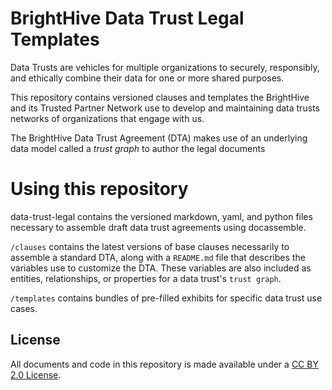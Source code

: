 # BrightHive Data Trust Legal Templates

Data Trusts are vehicles for multiple organizations to securely, responsibly, and ethically combine their data for one or more shared purposes.  

This repository contains versioned clauses and templates the BrightHive and its Trusted Partner Network use to develop and maintaining data trusts networks of organizations that engage with us.

The BrightHive Data Trust Agreement (DTA) makes use of an underlying data model called a *trust graph* to author the legal documents

# Using this repository

data-trust-legal contains the versioned markdown, yaml, and python files necessary to assemble draft data trust agreements using docassemble.

`/clauses` contains the latest versions of base clauses necessarily to assemble a standard DTA, along with a `README.md` file that describes the variables use to customize the DTA. These variables are also included as entities, relationships, or properties for a data trust's `trust graph`.

`/templates` contains bundles of pre-filled exhibits for specific data trust use cases.

## License
All documents and code in this repository is made available under a [CC BY 2.0 License](https://creativecommons.org/licenses/by/2.0/). 
